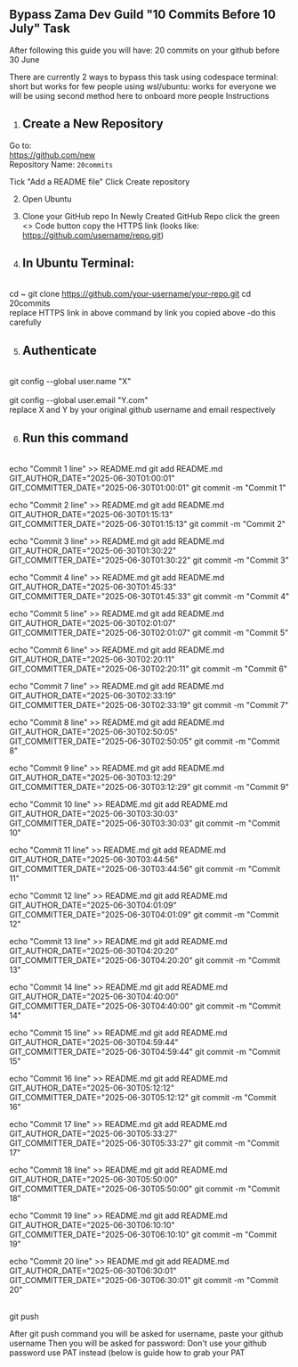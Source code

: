 ## Bypass Zama Dev Guild "10 Commits Before 10 July" Task
After following this guide you will have: 20 commits on your github before 30 June

There are currently 2 ways to bypass this task
using codespace terminal: short but works for few people
using wsl/ubuntu: works for everyone we will be using second method here to onboard more people
Instructions
1. ## Create a New Repository
Go to:<br>https://github.com/new<br>
Repository Name: `20commits`

Tick "Add a README file"
Click Create repository

2. Open Ubuntu
3. Clone your GitHub repo
In Newly Created GitHub Repo click the green <> Code button copy the HTTPS link (looks like: https://github.com/username/repo.git)

4. ## In Ubuntu Terminal:
<br>cd ~
git clone https://github.com/your-username/your-repo.git
cd 20commits<br>
replace HTTPS link in above command by link you copied above -do this carefully

5. ## Authenticate
<br>git config --global user.name "X"<br><br>git config --global user.email "Y.com"<br>
replace X and Y by your original github username and email respectively

6. ## Run this command
<br>echo "Commit 1 line" >> README.md
git add README.md
GIT_AUTHOR_DATE="2025-06-30T01:00:01" GIT_COMMITTER_DATE="2025-06-30T01:00:01" git commit -m "Commit 1"

echo "Commit 2 line" >> README.md
git add README.md
GIT_AUTHOR_DATE="2025-06-30T01:15:13" GIT_COMMITTER_DATE="2025-06-30T01:15:13" git commit -m "Commit 2"

echo "Commit 3 line" >> README.md
git add README.md
GIT_AUTHOR_DATE="2025-06-30T01:30:22" GIT_COMMITTER_DATE="2025-06-30T01:30:22" git commit -m "Commit 3"

echo "Commit 4 line" >> README.md
git add README.md
GIT_AUTHOR_DATE="2025-06-30T01:45:33" GIT_COMMITTER_DATE="2025-06-30T01:45:33" git commit -m "Commit 4"

echo "Commit 5 line" >> README.md
git add README.md
GIT_AUTHOR_DATE="2025-06-30T02:01:07" GIT_COMMITTER_DATE="2025-06-30T02:01:07" git commit -m "Commit 5"

echo "Commit 6 line" >> README.md
git add README.md
GIT_AUTHOR_DATE="2025-06-30T02:20:11" GIT_COMMITTER_DATE="2025-06-30T02:20:11" git commit -m "Commit 6"

echo "Commit 7 line" >> README.md
git add README.md
GIT_AUTHOR_DATE="2025-06-30T02:33:19" GIT_COMMITTER_DATE="2025-06-30T02:33:19" git commit -m "Commit 7"

echo "Commit 8 line" >> README.md
git add README.md
GIT_AUTHOR_DATE="2025-06-30T02:50:05" GIT_COMMITTER_DATE="2025-06-30T02:50:05" git commit -m "Commit 8"

echo "Commit 9 line" >> README.md
git add README.md
GIT_AUTHOR_DATE="2025-06-30T03:12:29" GIT_COMMITTER_DATE="2025-06-30T03:12:29" git commit -m "Commit 9"

echo "Commit 10 line" >> README.md
git add README.md
GIT_AUTHOR_DATE="2025-06-30T03:30:03" GIT_COMMITTER_DATE="2025-06-30T03:30:03" git commit -m "Commit 10"

echo "Commit 11 line" >> README.md
git add README.md
GIT_AUTHOR_DATE="2025-06-30T03:44:56" GIT_COMMITTER_DATE="2025-06-30T03:44:56" git commit -m "Commit 11"

echo "Commit 12 line" >> README.md
git add README.md
GIT_AUTHOR_DATE="2025-06-30T04:01:09" GIT_COMMITTER_DATE="2025-06-30T04:01:09" git commit -m "Commit 12"

echo "Commit 13 line" >> README.md
git add README.md
GIT_AUTHOR_DATE="2025-06-30T04:20:20" GIT_COMMITTER_DATE="2025-06-30T04:20:20" git commit -m "Commit 13"

echo "Commit 14 line" >> README.md
git add README.md
GIT_AUTHOR_DATE="2025-06-30T04:40:00" GIT_COMMITTER_DATE="2025-06-30T04:40:00" git commit -m "Commit 14"

echo "Commit 15 line" >> README.md
git add README.md
GIT_AUTHOR_DATE="2025-06-30T04:59:44" GIT_COMMITTER_DATE="2025-06-30T04:59:44" git commit -m "Commit 15"

echo "Commit 16 line" >> README.md
git add README.md
GIT_AUTHOR_DATE="2025-06-30T05:12:12" GIT_COMMITTER_DATE="2025-06-30T05:12:12" git commit -m "Commit 16"

echo "Commit 17 line" >> README.md
git add README.md
GIT_AUTHOR_DATE="2025-06-30T05:33:27" GIT_COMMITTER_DATE="2025-06-30T05:33:27" git commit -m "Commit 17"

echo "Commit 18 line" >> README.md
git add README.md
GIT_AUTHOR_DATE="2025-06-30T05:50:00" GIT_COMMITTER_DATE="2025-06-30T05:50:00" git commit -m "Commit 18"

echo "Commit 19 line" >> README.md
git add README.md
GIT_AUTHOR_DATE="2025-06-30T06:10:10" GIT_COMMITTER_DATE="2025-06-30T06:10:10" git commit -m "Commit 19"

echo "Commit 20 line" >> README.md
git add README.md
GIT_AUTHOR_DATE="2025-06-30T06:30:01" GIT_COMMITTER_DATE="2025-06-30T06:30:01" git commit -m "Commit 20"<br>

<br>git push<br>

After git push command you will be asked for username, paste your github username Then you will be asked for password: Don't use your github password use PAT instead (below is guide how to grab your PAT




